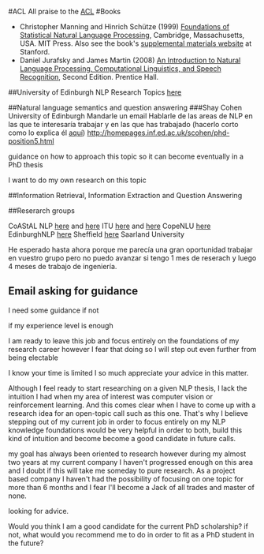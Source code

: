 #ACL
All praise to the [ACL](https://www.aclweb.org/portal/what-is-cl)
#Books
* Christopher Manning and Hinrich Schütze (1999) [Foundations of Statistical Natural Language Processing](https://mitpress.mit.edu/books/foundations-statistical-natural-language-processing), Cambridge, Massachusetts, USA. MIT Press. Also see the book's [supplemental materials website](http://nlp.stanford.edu/fsnlp/) at Stanford.
* Daniel Jurafsky and James Martin (2008) [An Introduction to Natural Language Processing, Computational Linguistics, and Speech Recognition](http://www.cs.colorado.edu/~martin/slp.html), Second Edition. Prentice Hall.




##University of Edinburgh
NLP Research Topics [here](http://web.inf.ed.ac.uk/ilcc/study-with-us/possible-phd-topics-ilcc/language-processing-computational-linguistics)

##Natural language semantics and question answering
###Shay Cohen
University of Edinburgh
Mandarle un email
Hablarle de las areas de NLP en las que te interesaría trabajar y en las que has trabajado (hacerlo corto como lo explica él [aquí](http://homepages.inf.ed.ac.uk/scohen/prospective-students.html))
http://homepages.inf.ed.ac.uk/scohen/phd-position5.html

guidance on how to approach this topic so it can become eventually in a PhD thesis

I want to do my own research on this topic

##Information Retrieval, Information Extraction and Question Answering

##Reserarch groups

CoAStAL NLP [here](https://di.ku.dk/english/research/groups/nlp/) and [here](http://coastalcph.github.io/)
ITU [here](https://nlp.itu.dk/) and [here](https://twitter.com/NLPatITU)
CopeNLU [here](https://copenlu.github.io/)
EdinburghNLP [here](http://edinburghnlp.inf.ed.ac.uk/)
Sheffield [here](https://www.sheffield.ac.uk/dcs/research/groups/nlp)
Saarland University

He esperado hasta ahora porque me parecía una gran oportunidad trabajar en vuestro grupo
pero no puedo avanzar si tengo 1 mes de reserach y luego 4 meses de trabajo de ingeniería.


## Email asking for guidance
I need some guidance
if not

if my experience level is enough

I am ready to leave this job and focus entirely on the foundations of my research career
however I fear that doing so I will step out even further from being electable

I know your time is limited I so much appreciate your advice in this matter.

Although I feel ready to start researching on a given NLP thesis, I lack the intuition I had when my area of interest was computer vision or reinforcement learning. And this comes clear when I have to come up with a research idea for an open-topic call such as this one. That's why I believe stepping out of my current job in order to focus entirely on my NLP knowledge foundations would be very helpful in order to both, build this kind of intuition and become become a good candidate in future calls.  

my goal has always been oriented to research
however during my almost two years at my current company I haven't progressed enough on this area and I doubt if this will take me someday to pure research.
As a project based company I haven't had the possibility of focusing on one topic for more than 6 months and I fear I'll become a Jack of all trades and master of none.

looking for advice.


Would you think I am a good candidate for the current PhD scholarship?
if not, what would you recommend me to do in order to fit as a PhD student in the future?
